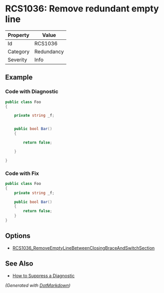 # RCS1036: Remove redundant empty line

| Property | Value      |
| -------- | ---------- |
| Id       | RCS1036    |
| Category | Redundancy |
| Severity | Info       |

## Example

### Code with Diagnostic

```csharp
public class Foo
{

    private string _f;


    public bool Bar()
    {

        return false;

    }

}
```

### Code with Fix

```csharp
public class Foo
{
    private string _f;

    public bool Bar()
    {
        return false;
    }
}
```

## Options

* [RCS1036_RemoveEmptyLineBetweenClosingBraceAndSwitchSection](RCS1036_RemoveEmptyLineBetweenClosingBraceAndSwitchSection.md)

## See Also

* [How to Suppress a Diagnostic](../HowToConfigureAnalyzers.md#how-to-suppress-a-diagnostic)


*\(Generated with [DotMarkdown](http://github.com/JosefPihrt/DotMarkdown)\)*